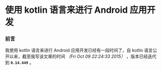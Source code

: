 # 使用 kotlin 语言来进行 Android 应用开发

### 前言
我使用 kotlin 语言来进行 Android 应用开发已经有一段时间了，自 kotlin 语言公开以来，截至我写该文章的时间 *（Fri Oct 09 22:24:33 2015）* ，版本已经迭代到 **`0.14.449`** 。
